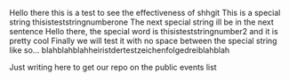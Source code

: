 Hello there this is a test to see the effectiveness of shhgit
This is a special string
thisisteststringnumberone
The next special string ill be in the next sentence
Hello there, the special word is thisisteststringnumber2 and it is pretty cool
Finally we will test it with no space between the special string like so...
blahblahblahheiristdertestzeichenfolgedreiblahblah

Just writing here to get our repo on the public events list
